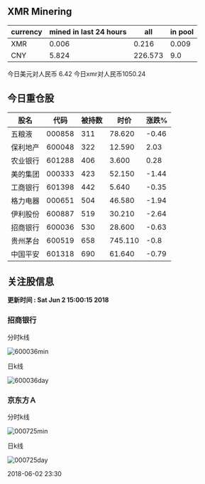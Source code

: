 ## XMR Minering

|currency|mined in last 24 hours|all|in pool|
|---|---|---|---|
|XMR|0.006|0.216|0.009|
|CNY|5.824|226.573|9.0|

今日美元对人民币 6.42	今日xmr对人民币1050.24


## 今日重仓股 

|股名|代码|被持数|时价|涨跌%|
|---|---|---|---|---|
|五粮液|000858|311|78.620|-0.46|
|保利地产|600048|322|12.590|2.03|
|农业银行|601288|406|3.600|0.28|
|美的集团|000333|423|52.150|-1.44|
|工商银行|601398|442|5.640|-0.35|
|格力电器|000651|504|46.580|-1.94|
|伊利股份|600887|519|30.210|-2.64|
|招商银行|600036|530|28.600|-0.63|
|贵州茅台|600519|658|745.110|-0.8|
|中国平安|601318|690|61.640|-0.79|

## 关注股信息
**更新时间 : Sat Jun  2 15:00:15 2018**
### 招商银行 
分时k线

![600036min](http://image.sinajs.cn/newchart/min/n/sh600036.gif)

日k线

![600036day](http://image.sinajs.cn/newchart/daily/n/sh600036.gif)

### 京东方Ａ 
分时k线

![000725min](http://image.sinajs.cn/newchart/min/n/sz000725.gif)

日k线

![000725day](http://image.sinajs.cn/newchart/daily/n/sz000725.gif)

2018-06-02 23:30